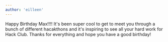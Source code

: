 ```yaml
---
author: 'eilleen'
---
```


Happy Birthday Max!!!! It's been super cool to get to meet you through a bunch of different hacakthons and it's inspiring to see all your hard work for Hack Club. Thanks for everything and hope you have a good birthday!

